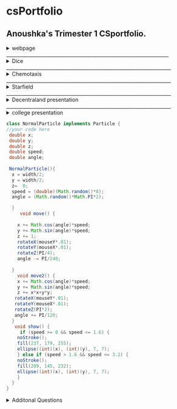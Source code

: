 
# csPortfolio
## Anoushka's Trimester 1 CSportfolio.


<details>
<summary> webpage </summary>
<br>
<webpage>
<p><a href="https://sunkuma.github.io/WebPage/bigSur/">Link here</a></p>
> WebPage reflection
> even though I had never had any experience in CSS or HTML, it was still a great experience to be able to work with these languages, which ended up not being that difficult to grasp either. Coding in the language wasn't the most difficult part, but getting an idea was not easy, which made it more difficult on how to display random material around that idea.  
</details> 
___________________________________________________________________
<details>
<summary> Dice </summary>
<br>
<Dice>
 <p><a href="https://sunkuma.github.io/dice3/">Link here</a></p>
> Dice reflection 
> This lab was pretty straightforward after experimenting with how the logic of the code functioned in order for the right amount of dots to show up based on the corresponding number; From that point on, my objective went from making it work to making it creative, unique, etc. 
</details> 
____________________________________________________________________
<details>
<summary> Chemotaxis </summary>
<br>
<Chemotaxis>
 <p><a href="https://sunkuma.github.io/Chemotaxis/">Link here</a></p>
> Chemotaxis reflection 
> Chemotaxis was also an interesting lab, but I also struggled very much to get the correct movement of the objects to follow the cursor. Chemotaxis wasn't bad in terms of creating multiple objects since we had just done the dice lab, but trying to make the movement of the objects smoother was also another struggle.  
</details> 
____________________________________________________________________
<details>
<summary> Starfield </summary>
<br>
<Starfield>
<p><a href= "https://sunkuma.github.io/starfield5/">Link here</a></p>
> Starfield reflection 
> Starfield was probably my favorite project out of all of the ones from trimester one; I invested a lot of time into trying to figure out how to code a creative visual while also preserving the main purpose of the lab. It was challenging, but fun to combine math concepts like trig with other aspects such as MouseX/MouseY, 3D speaces, and adobe kuler to create my final version of starfield. 
</details> 
____________________________________________________________________ 
<details>
<summary> Decentraland presentation </summary>
<br>
<Decentraland >
<p><a href= "https://docs.google.com/presentation/d/1CH9c5Ir5YhuqLwrs7V63sUpxnBCTw4EdJ5O34G85wxY/edit?usp=sharing">Link here</a></p>
Decentraland reflection 
> Here is an innovation presentation I worked on during trimester two. We discuss the monetized VR platform Dentraland, and the trend and relvance of blockchain.  
</details> 
____________________________________________________________________ 
<details>
<summary> college presentation </summary>
<br>
<Decentraland >
<p><a href= "https://docs.google.com/presentation/d/1dwFqulrfwr6D_06PPsU23uqHluj66n033EemwrsieE0/edit?usp=sharing">Link here</a></p>
college reflection 
> Here is a college presentation discussing the CS program at Purdue University and an interview with a department head.  
</details>

```Java
class NormalParticle implements Particle {
//your code here
 double x; 
 double y; 
 double z;
 double speed; 
 double angle;
 
 NormalParticle(){
  x = width/2;
  y = width/2; 
  z=  0;
  speed = (double)(Math.random()*8);
  angle = (Math.random()*Math.PI*2); 

  } 
     void move() {
 
    x += Math.cos(angle)*speed;
    y += Math.sin(angle)*speed; 
    z += 1;
    rotateX(mouseY*.01);
    rotateY(mouseX*.01);
    rotateZ(PI/4);
    angle -= PI/240; 
    
  }
    void move2() {
    x += Math.cos(angle)*speed;
    y += Math.sin(angle)*speed; 
    z += x*x+y*y;
   rotateX(mouseY*.01);
   rotateY(mouseX*.01);
   rotateZ(PI*2);
   angle += PI/120; 
  }
   void show() {
     if (speed >= 0 && speed <= 1.6) {
    noStroke();
    fill(237, 179, 255);
    ellipse((int)(x), (int)(y), 7, 7);
    } else if (speed > 1.6 && speed <= 3.2) {
    noStroke();
    fill(209, 145, 232);
    ellipse((int)(x), (int)(y), 7, 7);
    } 
  }
}

```
<details>
<summary>  Additonal Questions  </summary>
<br>
<Starfield>


1. Describe the incremental and iterative development process of your included code, focusing on two distinct points in the development process. Describe the difficulties and/ or opportunities you encountered and how they were resolved or incorporated. In your description clearly indicate whether the development described was collaborative or independent. At least one of these points must refer to independent program development.

In this block of code, I displayed a condensed version of the class NormalParticle from my Starfield project. Two distinct features of this code would be the functions of MouseX and MouseY, as well as the methods of RotateX, RotateY, and RotateZ. Because I implemented a 3rd parameter in my setup that allowed for my display to be a 3D space, giving me more creative opportunity for the visual. Using a 3D space, however, meant that I would have to learn how to implement new methods unique to the 3D space that would give me the desired visual. It was lot of trial and error trying to figure out how to get all three rotate methods to work together in order to make the visual interesting as well as keep the array of ellipses in the boundaries of the screen. That’s when I found MouseX and MouseY to be helpful in not only containing the spiraling ellipses, but also creating really interesting movement of the circles too. 

2. What is a source of pride in your programming development?  

In my programming development, one source that is significant to me is being able to learn and be exposed to many different programming languages this past trimester such as Java, Javascript, HTML, and CSS. Seeing how all these different languages work has allowed me to understand the higher-order principles of what connects all these languages, which hopefully in the future will make it more efficient for me to pick up any new languages. Again, starfield, chemotaxis, and dice were all projects that I enjoyed working on and invested a lot of time into; they were good labs to introduce us into the curriculum and also were creative too.  

3. Identify the most significant hurdle you encountered last trimester.  Write about what it was and how it was resolved.

The hardest part of Comp Sci this year for me were the times we would start new projects or data structures and, intially, have very little foundation for how or where to start. It was dissapointing to sit there with a blank text editor, but I was able to work through code by writing out parts of the lab in pseudocode,looking through past assignments, or getting help from other classmates. The print outs were also a great help towards the more difficult data structures. It would be convenient at times to ask for help or look up the code, but I learned the mose when I took the time to problem solve and work through all the bugs. 

